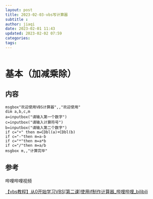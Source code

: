 ```yaml
---
layout: post
title: 2023-02-03-vbs写计算器
subtitle :
author: jiaqi
date: 2023-02-01 11:43
updated: 2023-02-02 07:59
categories: 
tags:
---
```

```toc
```

# 基本（加减乘除）
## 内容
```
msgbox"欢迎使用VBS计算器",,"欢迎使用"
dim a,b,c,m
a=inputbox("请输入第一个数字")
c=inputbox("请输入计算符号")
b=inputbox("请输入第二个数字")
if c="+" then m=CDbl(a)+CDbl(b)
if c="-"then m=a-b
if c="*"then m=a*b
if c="/"then m=a/b
msgbox m,,"计算完毕"
```

## 参考
哔哩哔哩视频

[【vbs教程】从0开始学习VBS[第二课]使用if制作计算器_哔哩哔哩_bilibili](https://www.bilibili.com/video/BV1hW411d7fb/?spm_id_from=333.788.recommend_more_video.-1&vd_source=8136950c9f4c52a778bfe698bf911c94)


